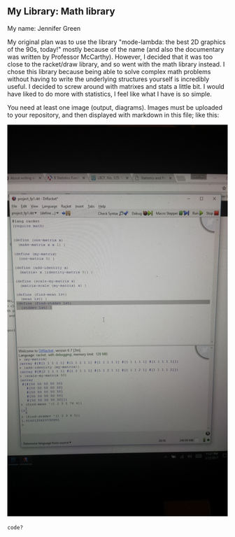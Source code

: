 ## My Library: Math library
My name: Jennifer Green

My original plan was to use the library "mode-lambda: the best 2D graphics of the 90s, today!" mostly because of the name (and also the documentary was written by Professor McCarthy).  However, I decided that it was too close to the racket/draw library, and so went with the math library instead.  I chose this library because being able to solve complex math problems without having to write the underlying structures yourself is incredibly useful.  I decided to screw around with matrixes and stats a little bit.  I would have liked to do more with statistics, I feel like what I have is so simple.  

You need at least one image (output, diagrams). Images must be uploaded to your repository, and then displayed with markdown in this file; like this:

![code_sample](/code_sample.jpg?raw=true "sample of code")

```
code?
```
